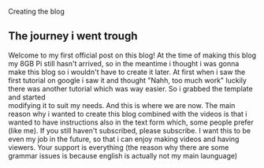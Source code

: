Creating the blog
## The journey i went trough
Welcome to my first official post on this blog!
At the time of making this blog my 8GB Pi still hasn't arrived, so in
the meantime i thought i was gonna make this blog so i wouldn't have
to create it later. At first when i saw the first tutorial on google
i saw it and thought "Nahh, too much work" luckily there was another
tutorial which was way easier. So i grabbed the template and started  
modifying it to suit my needs. And this is where we are now.
The main reason why i wanted to create this blog combined with the videos is that i wanted
to have instructions also in the text form which, some people prefer (like me).
If you still haven't subscribed, please subscribe. I want this to be even my job in
the future, so that i can enjoy making videos and having viewers.
Your support is everything
(the reason why there are some grammar issues is because english is actually not my main launguage)
